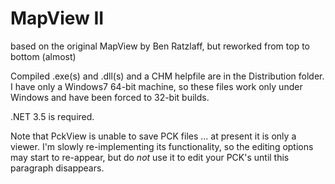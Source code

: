 # MapView II

based on the original MapView by Ben Ratzlaff, but reworked from top to bottom (almost)

Compiled .exe(s) and .dll(s) and a CHM helpfile are in the Distribution folder. I have only a Windows7 64-bit machine, so these files work only under Windows and have been forced to 32-bit builds.

.NET 3.5 is required.

Note that PckView is unable to save PCK files ... at present it is only a viewer. I'm slowly re-implementing its functionality, so the editing options may start to re-appear, but do *not* use it to edit your PCK's until this paragraph disappears.
